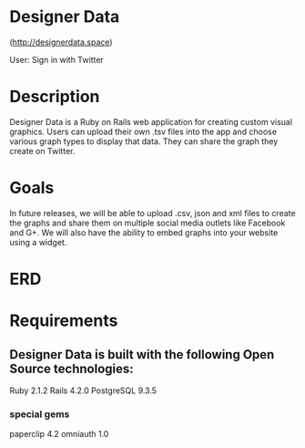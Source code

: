 # Designer Data
(http://designerdata.space)

User: Sign in with Twitter

# Description
Designer Data is a Ruby on Rails web application for creating custom visual graphics. Users can upload their own .tsv files into the app and choose various graph types to display that data. They can share the graph they create on Twitter.

# Goals
In future releases, we will be able to upload .csv, json and xml files to create the graphs and share them on multiple social media outlets like Facebook and G+. We will also have the ability to embed graphs into your website using a widget.  


# ERD



# Requirements
## Designer Data is built with the following Open Source technologies:
Ruby 2.1.2
Rails 4.2.0
PostgreSQL 9.3.5

### special gems
paperclip 4.2
omniauth 1.0





